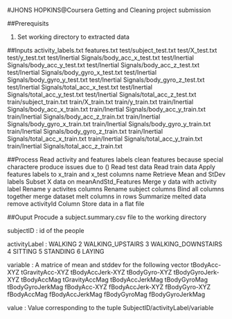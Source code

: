#JHONS HOPKINS@Coursera Getting and Cleaning project submission



##Prerequisits
1. Set working directory to extracted data

##Inputs
	activity_labels.txt
	features.txt
	test/subject_test.txt
	test/X_test.txt
	test/y_test.txt
	test/Inertial Signals/body_acc_x_test.txt
	test/Inertial Signals/body_acc_y_test.txt
	test/Inertial Signals/body_acc_z_test.txt
	test/Inertial Signals/body_gyro_x_test.txt
	test/Inertial Signals/body_gyro_y_test.txt
	test/Inertial Signals/body_gyro_z_test.txt
	test/Inertial Signals/total_acc_x_test.txt
	test/Inertial Signals/total_acc_y_test.txt
	test/Inertial Signals/total_acc_z_test.txt
	train/subject_train.txt
	train/X_train.txt
	train/y_train.txt
	train/Inertial Signals/body_acc_x_train.txt
	train/Inertial Signals/body_acc_y_train.txt
	train/Inertial Signals/body_acc_z_train.txt
	train/Inertial Signals/body_gyro_x_train.txt
	train/Inertial Signals/body_gyro_y_train.txt
	train/Inertial Signals/body_gyro_z_train.txt
	train/Inertial Signals/total_acc_x_train.txt
	train/Inertial Signals/total_acc_y_train.txt
	train/Inertial Signals/total_acc_z_train.txt

##Process
	Read activity and features labels
	clean features because special charactere produce issues due to ()
	Read test data
	Read train data
	Apply features labels to x_train and x_test columns name
	Retrieve Mean and StDev labels
	Subset X data on meanAndStd_Features
	Merge y data with activity label
	Rename y activites columns
	Rename subject columns
	Bind all columns together
	merge dataset
	melt columns in rows
	Summarize melted data
	remove activityId Column
	Store data in a flat file

##Ouput
Procude a subject.summary.csv file to the working directory

subjectID : 
	id of the people

activityLabel :
	WALKING
2
	WALKING_UPSTAIRS
3
	WALKING_DOWNSTAIRS
4
	SITTING
5
	STANDING
6
	LAYING


variable :
A matrice of mean and stddev for the following vector
	tBodyAcc-XYZ
	tGravityAcc-XYZ
	tBodyAccJerk-XYZ
	tBodyGyro-XYZ
	tBodyGyroJerk-XYZ
	tBodyAccMag
	tGravityAccMag
	tBodyAccJerkMag
	tBodyGyroMag
	tBodyGyroJerkMag
	fBodyAcc-XYZ
	fBodyAccJerk-XYZ
	fBodyGyro-XYZ
	fBodyAccMag
	fBodyAccJerkMag
	fBodyGyroMag
	fBodyGyroJerkMag

value : Value corresponding to the tuple SubjectID/activityLabel/variable